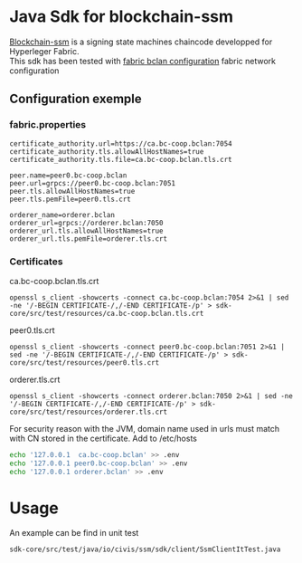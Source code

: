 # Java Sdk for blockchain-ssm

[Blockchain-ssm](https://github.com/civis-blockchain/blockchain-ssm) is a signing state machines chaincode developped for Hyperleger Fabric.  
This sdk has been tested with [fabric bclan configuration](https://github.com/civis-blockchain/blockchain-coop/tree/master/bclan) fabric network configuration

## Configuration exemple

### fabric.properties
```
certificate_authority.url=https://ca.bc-coop.bclan:7054
certificate_authority.tls.allowAllHostNames=true
certificate_authority.tls.file=ca.bc-coop.bclan.tls.crt

peer.name=peer0.bc-coop.bclan
peer.url=grpcs://peer0.bc-coop.bclan:7051
peer.tls.allowAllHostNames=true
peer.tls.pemFile=peer0.tls.crt

orderer_name=orderer.bclan
orderer_url=grpcs://orderer.bclan:7050
orderer_url.tls.allowAllHostNames=true
orderer_url.tls.pemFile=orderer.tls.crt
```

### Certificates
ca.bc-coop.bclan.tls.crt
```
openssl s_client -showcerts -connect ca.bc-coop.bclan:7054 2>&1 | sed -ne '/-BEGIN CERTIFICATE-/,/-END CERTIFICATE-/p' > sdk-core/src/test/resources/ca.bc-coop.bclan.tls.crt
```

peer0.tls.crt
```
openssl s_client -showcerts -connect peer0.bc-coop.bclan:7051 2>&1 | sed -ne '/-BEGIN CERTIFICATE-/,/-END CERTIFICATE-/p' > sdk-core/src/test/resources/peer0.tls.crt
```

orderer.tls.crt
```
openssl s_client -showcerts -connect orderer.bclan:7050 2>&1 | sed -ne '/-BEGIN CERTIFICATE-/,/-END CERTIFICATE-/p' > sdk-core/src/test/resources/orderer.tls.crt
```

For security reason with the JVM, domain name used in urls must match with CN stored in the certificate.
Add to /etc/hosts
```bash
echo '127.0.0.1  ca.bc-coop.bclan' >> .env
echo '127.0.0.1	peer0.bc-coop.bclan' >> .env
echo '127.0.0.1	orderer.bclan' >> .env
```

# Usage
An example can be find in unit test
``` 
sdk-core/src/test/java/io/civis/ssm/sdk/client/SsmClientItTest.java
```